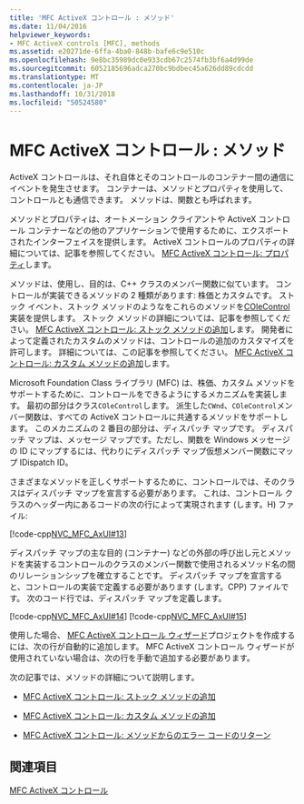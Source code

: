```yaml
---
title: 'MFC ActiveX コントロール : メソッド'
ms.date: 11/04/2016
helpviewer_keywords:
- MFC ActiveX controls [MFC], methods
ms.assetid: e20271de-6ffa-4ba0-848b-bafe6c9e510c
ms.openlocfilehash: 9e8bc35989dc0e933cdb67c2574fb3bf6a4d99de
ms.sourcegitcommit: 6052185696adca270bc9bdbec45a626dd89cdcdd
ms.translationtype: MT
ms.contentlocale: ja-JP
ms.lasthandoff: 10/31/2018
ms.locfileid: "50524580"
---
```

# <a name="mfc-activex-controls-methods"></a>MFC ActiveX コントロール : メソッド

ActiveX コントロールは、それ自体とそのコントロールのコンテナー間の通信にイベントを発生させます。 コンテナーは、メソッドとプロパティを使用して、コントロールとも通信できます。 メソッドは、関数とも呼ばれます。

メソッドとプロパティは、オートメーション クライアントや ActiveX コントロール コンテナーなどの他のアプリケーションで使用するために、エクスポートされたインターフェイスを提供します。 ActiveX コントロールのプロパティの詳細については、記事を参照してください。 [MFC ActiveX コントロール: プロパティ](../mfc/mfc-activex-controls-properties.md)します。

メソッドは、使用し、目的は、C++ クラスのメンバー関数に似ています。 コントロールが実装できるメソッドの 2 種類があります: 株価とカスタムです。 ストック イベント、ストック メソッドのようなをこれらのメソッドを[COleControl](../mfc/reference/colecontrol-class.md)実装を提供します。 ストック メソッドの詳細については、記事を参照してください。 [MFC ActiveX コントロール: ストック メソッドの追加](../mfc/mfc-activex-controls-adding-stock-methods.md)します。 開発者によって定義されたカスタムのメソッドは、コントロールの追加のカスタマイズを許可します。 詳細については、この記事を参照してください。 [MFC ActiveX コントロール: カスタム メソッドの追加](../mfc/mfc-activex-controls-adding-custom-methods.md)します。

Microsoft Foundation Class ライブラリ (MFC) は、株価、カスタム メソッドをサポートするために、コントロールをできるようにするメカニズムを実装します。 最初の部分はクラス`COleControl`します。 派生した`CWnd`、`COleControl`メンバー関数は、すべての ActiveX コントロールに共通するメソッドをサポートします。 このメカニズムの 2 番目の部分は、ディスパッチ マップです。 ディスパッチ マップは、メッセージ マップです。ただし、関数を Windows メッセージの ID にマップするには、代わりにディスパッチ マップ仮想メンバー関数にマップ IDispatch ID。

さまざまなメソッドを正しくサポートするために、コントロールでは、そのクラスはディスパッチ マップを宣言する必要があります。 これは、コントロール クラスのヘッダー内にあるコードの次の行によって実現されます (します。H) ファイル:

[!code-cpp[NVC_MFC_AxUI#13](../mfc/codesnippet/cpp/mfc-activex-controls-methods_1.h)]

ディスパッチ マップの主な目的 (コンテナー) などの外部の呼び出し元とメソッドを実装するコントロールのクラスのメンバー関数で使用されるメソッド名の間のリレーションシップを確立することです。 ディスパッチ マップを宣言すると、コントロールの実装で定義する必要があります (します。CPP) ファイルです。 次のコード行では、ディスパッチ マップを定義します。

[!code-cpp[NVC_MFC_AxUI#14](../mfc/codesnippet/cpp/mfc-activex-controls-methods_2.cpp)]
[!code-cpp[NVC_MFC_AxUI#15](../mfc/codesnippet/cpp/mfc-activex-controls-methods_3.cpp)]

使用した場合、 [MFC ActiveX コントロール ウィザード](../mfc/reference/mfc-activex-control-wizard.md)プロジェクトを作成するには、次の行が自動的に追加します。 MFC ActiveX コントロール ウィザードが使用されていない場合は、次の行を手動で追加する必要があります。

次の記事では、メソッドの詳細について説明します。

- [MFC ActiveX コントロール: ストック メソッドの追加](../mfc/mfc-activex-controls-adding-stock-methods.md)

- [MFC ActiveX コントロール: カスタム メソッドの追加](../mfc/mfc-activex-controls-adding-custom-methods.md)

- [MFC ActiveX コントロール: メソッドからのエラー コードのリターン](../mfc/mfc-activex-controls-returning-error-codes-from-a-method.md)

## <a name="see-also"></a>関連項目

[MFC ActiveX コントロール](../mfc/mfc-activex-controls.md)

